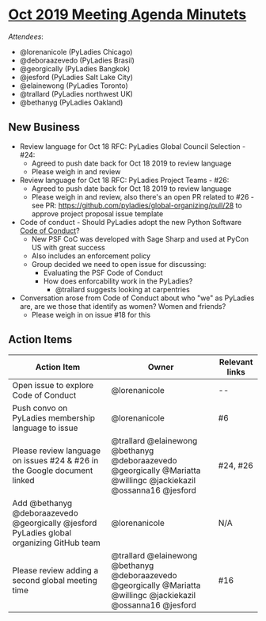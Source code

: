 # [Oct 2019 Meeting Agenda Minutets](https://github.com/pyladies/global-organizing/issues/27)

*Attendees*:
   - @lorenanicole (PyLadies Chicago)
   - @deboraazevedo (PyLadies Brasil)
   - @georgically (PyLadies Bangkok)
   - @jesford (PyLadies Salt Lake City)
   - @elainewong  (PyLadies Toronto)
   - @trallard  (PyLadies northwest UK)
   - @bethanyg (PyLadies Oakland)

## New Business

- Review language for Oct 18 RFC: PyLadies Global Council Selection - #24:
	- Agreed to push date back for Oct 18 2019 to review language
	- Please weigh in and review
- Review language for Oct 18 RFC: PyLadies Project Teams - #26:
	- Agreed to push date back for Oct 18 2019 to review language
	- Please weigh in and review, also there's an open PR related to #26 - see PR: https://github.com/pyladies/global-organizing/pull/28 to approve project proposal issue template
- Code of conduct - Should PyLadies adopt the new Python Software [Code of Conduct](https://www.python.org/psf/conduct/)?
    - New PSF CoC was developed with Sage Sharp and used at PyCon US with great success
    - Also includes an enforcement policy
    - Group decided we need to open issue for discussing: 
        - Evaluating the PSF Code of Conduct
   		- How does enforcability work in the PyLadies? 
           - @trallard suggests looking at carpentries 
- Conversation arose from Code of Conduct about who "we" as PyLadies are, are we those that identify as women? Women and friends? 
    - Please weigh in on issue #18 for this


## Action Items

Action Item| Owner | Relevant links | 
| --| --| --|
| Open issue to explore Code of Conduct | @lorenanicole | --|
| Push convo on PyLadies membership language to issue | @lorenanicole | #6 |
| Please review language on issues #24 & #26 in the Google document linked | @trallard @elainewong @bethanyg @deboraazevedo @georgically @Mariatta @willingc @jackiekazil @ossanna16 @jesford | #24, #26 |
| Add @bethanyg @deboraazevedo @georgically @jesford PyLadies global organizing GitHub team |  @lorenanicole | N/A |
| Please review adding a second global meeting time | @trallard @elainewong @bethanyg @deboraazevedo @georgically @Mariatta @willingc @jackiekazil @ossanna16 @jesford | #16 |
